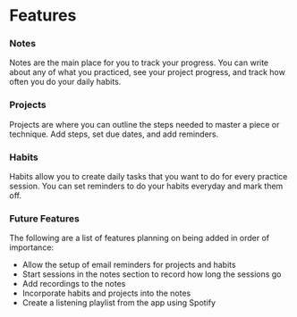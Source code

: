 # Features

### Notes

Notes are the main place for you to track your progress. You can write about any of
what you practiced, see your project progress, and track how often you do your daily
habits.

### Projects

Projects are where you can outline the steps needed to master a piece or technique.
Add steps, set due dates, and add reminders.

### Habits

Habits allow you to create daily tasks that you want to do for every practice session.
You can set reminders to do your habits everyday and mark them off.

### Future Features

The following are a list of features planning on being added in order of importance:

- Allow the setup of email reminders for projects and habits
- Start sessions in the notes section to record how long the sessions go
- Add recordings to the notes
- Incorporate habits and projects into the notes
- Create a listening playlist from the app using Spotify
